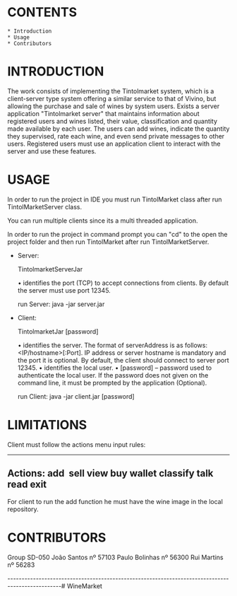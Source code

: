 # CONTENTS
    * Introduction
    * Usage
    * Contributors

# INTRODUCTION

The work consists of implementing the Tintolmarket system, which is a client-server type system offering a similar service
to that of Vivino, but allowing the purchase and sale of wines by system users. Exists
a server application "Tintolmarket server" that maintains information about registered users and wines
listed, their value, classification and quantity made available by each user. The users
can add wines, indicate the quantity they supervised, rate each wine, and even send
private messages to other users. Registered users must use an application
client to interact with the server and use these features.

# USAGE

In order to run the project in IDE you must run TintolMarket class after run TintolMarketServer class. 

You can run multiple clients since its a multi threaded application.

In order to run the project in command prompt you can "cd" to the open the project folder 
and then run TintolMarket after run TintolMarketServer. 

- Server: 

  TintolmarketServerJar <port>

	• <port> identifies the port (TCP) to accept connections from clients. By default the server
	    	 must use port 12345.

	run Server: java -jar server.jar <port> 

- Client:

  TintolmarketJar <serverAddress> <userID> [password]

	• <serverAddress> identifies the server. The format of serverAddress is as follows:
  			  <IP/hostname>[:Port]. IP address or server hostname is mandatory and the port
  			  it is optional. By default, the client should connect to server port 12345.
	• <clientID> identifies the local user.
	• [password] – password used to authenticate the local user. If the password does not
	       	       given on the command line, it must be prompted by the application (Optional).

	run Client: java -jar client.jar <serverAddress> <clientID> [password]


# LIMITATIONS

Client must follow the actions menu input rules:

---
Actions:
add <wine> <image>
sell <wine> <value> <quantity>
view <wine>
buy <wine> <seller> <quantity>
wallet 
classify <wine> <stars>
talk <user> <message>
read
exit
---

For client to run the add function he must have the wine image in the local repository.

# CONTRIBUTORS

Group SD-050
 João Santos nº 57103
 Paulo Bolinhas nº 56300
 Rui Martins nº 56283

-------------------------------------------------------------------------------------------------# WineMarket